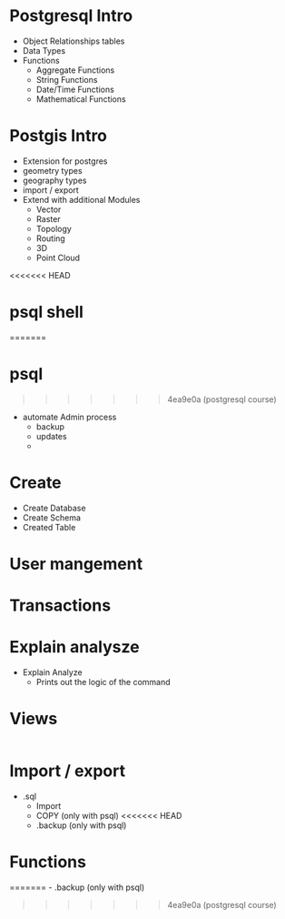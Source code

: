  # Postgresql Intro 

- Object Relationships tables
- Data Types
- Functions
    - Aggregate Functions
    - String Functions
    - Date/Time Functions
    - Mathematical Functions

# Postgis Intro

- Extension for postgres
- geometry types
- geography types
- import / export
- Extend with additional Modules 
    - Vector
    - Raster
    - Topology
    - Routing
    - 3D
    - Point Cloud

<<<<<<< HEAD
# psql shell
=======
# psql
>>>>>>> 4ea9e0a (postgresql course)
- automate Admin process
    - backup
    - updates
    - 

# Create 
- Create Database 
- Create Schema
- Created Table

# User mangement

# Transactions

# Explain analysze
- Explain Analyze
    - Prints out the logic of the command

# Views

```sql

```

# Import / export
- .sql 
    - Import
    - COPY (only with psql)
<<<<<<< HEAD
    - .backup (only with psql)

# Functions
=======
    - .backup (only with psql)
>>>>>>> 4ea9e0a (postgresql course)

